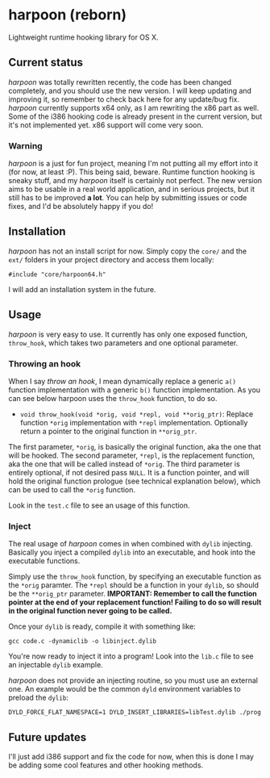 # harpoon (reborn)
Lightweight runtime hooking library for OS X.

## Current status
*harpoon* was totally rewritten recently, the code has been changed completely, and you should use the new version.
I will keep updating and improving it, so remember to check back here for any update/bug fix.
*harpoon* currently supports x64 only, as I am rewriting the x86 part as well. Some of the i386 hooking code is already present in the current version, but it's not implemented yet.
x86 support will come very soon.

### Warning
*harpoon* is a just for fun project, meaning I'm not putting all my effort into it (for now, at least :P). This being said,
beware. Runtime function hooking is sneaky stuff, and my *harpoon* itself is certainly not perfect.
The new version aims to be usable in a real world application, and in serious projects, but it still has to be improved **a lot**.
You can help by submitting issues or code fixes, and I'd be absolutely happy if you do!

## Installation
*harpoon* has not an install script for now. Simply copy the `core/` and the `ext/` folders in your project directory and access them locally:

    #include "core/harpoon64.h"

I will add an installation system in the future. 

## Usage
*harpoon* is very easy to use. It currently has only one exposed function, `throw_hook`, which takes two parameters and one optional parameter.

### Throwing an hook
When I say *throw an hook*, I mean dynamically replace a generic `a()` function implementation with a generic `b()` function implementation. As you can see below harpoon uses the `throw_hook` function, to do so.

+ `void throw_hook(void *orig, void *repl, void **orig_ptr)`: Replace function `*orig` implementation with `*repl` implementation. Optionally return a pointer to the original function in `**orig_ptr`.

The first parameter, `*orig`, is basically the original function, aka the one that will be hooked. The second parameter, `*repl`, is the replacement function, aka the one that will be called instead of `*orig`.
The third parameter is entirely optional, if not desired pass `NULL`. It is a function pointer, and will hold the original function prologue (see technical explanation below), which can be used to call the `*orig` function.

Look in the `test.c` file to see an usage of this function.

### Inject
The real usage of *harpoon* comes in when combined with `dylib` injecting. Basically you inject a compiled `dylib` into an executable, and hook into the executable functions.

Simply use the `throw_hook` function, by specifying an executable function as the `*orig` paramter. The `*repl` should be a function in your `dylib`, so should be the `**orig_ptr` parameter. **IMPORTANT: Remember to call the function pointer at the end of your replacement function! Failing to do so will result in the original function never going to be called.**

Once your `dylib` is ready, compile it with something like:

    gcc code.c -dynamiclib -o libinject.dylib

You're now ready to inject it into a program! Look into the `lib.c` file to see an injectable `dylib` example.

*harpoon* does not provide an injecting routine, so you must use an external one. An example would be the common `dyld` environment variables to preload the `dylib`:

    DYLD_FORCE_FLAT_NAMESPACE=1 DYLD_INSERT_LIBRARIES=libTest.dylib ./prog

## Future updates
I'll just add i386 support and fix the code for now, when this is done I may be adding some cool features and other hooking methods.

